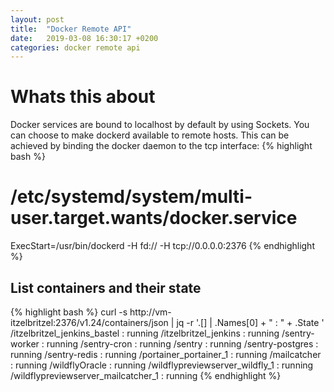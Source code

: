 ```yaml
---
layout: post
title:  "Docker Remote API"
date:   2019-03-08 16:30:17 +0200
categories: docker remote api
---
```

# Whats this about

Docker services are bound to localhost by default by using Sockets.
You can choose to make dockerd available to remote hosts. This can be achieved by binding the docker daemon to the tcp interface:
{% highlight bash %}
# /etc/systemd/system/multi-user.target.wants/docker.service
ExecStart=/usr/bin/dockerd -H fd:// -H tcp://0.0.0.0:2376
{% endhighlight %}



## List containers and their state

{% highlight bash %}
curl -s  http://vm-itzelbritzel:2376/v1.24/containers/json | jq -r '.[] | .Names[0] + " : " + .State '
/itzelbritzel_jenkins_bastel : running
/itzelbritzel_jenkins : running
/sentry-worker : running
/sentry-cron : running
/sentry : running
/sentry-postgres : running
/sentry-redis : running
/portainer_portainer_1 : running
/mailcatcher : running
/wildflyOracle : running
/wildflypreviewserver_wildfly_1 : running
/wildflypreviewserver_mailcatcher_1 : running
{% endhighlight %}
